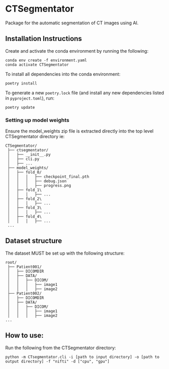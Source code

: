 # CTSegmentator 
Package for the automatic segmentation of CT images using AI.

## Installation Instructions

Create and activate the conda environment by running the following:

```
conda env create -f environment.yaml
conda activate CTSegmentator
```

To install all dependencies into the conda environment:

```
poetry install
```

To generate a new `poetry.lock` file (and install any new dependencies listed in `pyproject.toml`), run:
```
poetry update
```

### Setting up model weights

Ensure the model_weights zip file is extracted directly into the top level CTSegmentator directory ie:

```
CTSegmentator/
 ├── ctsegmentator/
 │   ├── __init__.py
 │   ├── cli.py
 │   ├── ...
 ├── model_weights/
 │   ├── fold_0/
 │   │   │   ├── checkpoint_final.pth
 │   │   │   ├── debug.json
 │   │   │   ├── progress.png
 │   ├── fold_1\
 │   │   │   ├── ...
 │   ├── fold_2\
 │   │   │   ├── ...
 │   ├── fold_3\
 │   │   │   ├── ...
 │   ├── fold_4\
 │   │   │   ├── ...
 ...
```


## Dataset structure

The dataset MUST be set up with the following structure:

```
root/
 ├── Patient001/
 │   ├── DICOMDIR
 │   ├── DATA/
 │   │   ├── DICOM/
 │   │   │   ├── image1
 │   │   │   ├── image2
 ├── Patient002/
 │   ├── DICOMDIR
 │   ├── DATA/
 │   │   ├── DICOM/
 │   │   │   ├── image1
 │   │   │   ├── image2
...
```


## How to use: 

Run the following from the CTSegmentator directory: 
```
python -m CTsegmentator.cli -i [path to input directory] -o [path to output directory] -f "nifti" -d ["cpu", "gpu"]

```